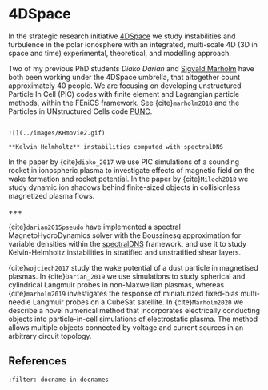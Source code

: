 # 4DSpace

In the strategic research initiative [4DSpace](http://www.mn.uio.no/fysikk/english/research/projects/4dspace/) we study
instabilities and turbulence in the polar ionosphere with an integrated, multi-scale 4D (3D in space and time) experimental, theoretical, and modelling approach.

Two of my previous PhD students *Diako Darian* and [Sigvald Marholm](http://www.mn.uio.no/fysikk/english/?vrtx=person-view&uid=sigvaldm) have both been
working under the 4DSpace umbrella, that altogether count approximately 40
people. We are focusing on developing unstructured Particle In Cell (PIC) codes with finite
element and Lagrangian particle methods, within the FEniCS framework. See {cite}`marholm2018` and the Particles in UNstructured Cells code [PUNC](https://github.com/puncproject).

```{sidebar} Kelvin Helmholtz

![](../images/KHmovie2.gif)

**Kelvin Helmholtz** instabilities computed with spectralDNS
```

In the paper by {cite}`diako_2017` we use PIC simulations of a sounding rocket in
ionospheric plasma to investigate effects of magnetic field on the wake formation and rocket potential. In the paper by {cite}`Miloch2018` we study dynamic ion shadows behind finite-sized objects in collisionless magnetized plasma flows.

+++

{cite}`darian2015pseudo` have implemented a spectral MagnetoHydroDynamics
solver with the Boussinesq approximation for variable densities within the
[spectralDNS](https://github.com/spectralDNS) framework, and use it to study
Kelvin-Helmholtz instabilities in stratified and unstratified shear layers.

{cite}`wojciech2017` study the wake potential of a
dust particle in magnetised plasmas. In {cite}`Darian_2019` we use simulations to study
spherical and cylindrical Langmuir probes in non-Maxwellian plasmas, whereas
{cite}`marholm2019` investigates the response of miniaturized fixed-bias multi-needle
Langmuir probes on a CubeSat satellite. In {cite}`Marholm2020` we describe a novel numerical method
that incorporates electrically conducting objects into particle-in-cell simulations of electrostatic plasma. The method allows multiple objects connected by voltage and current sources in an arbitrary circuit topology.

## References

```{bibliography} ../../references.bib
:filter: docname in docnames
```

```{code-cell} ipython3

```
